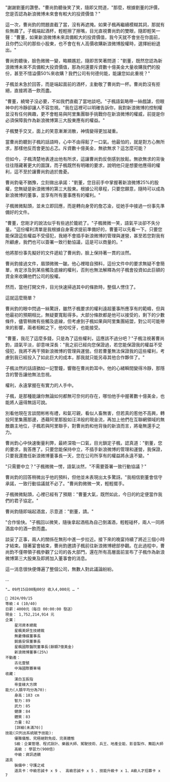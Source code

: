 "謝謝劉董的讚譽。"曹尚鈞聽後笑了笑，隨即又問道，"那麼，根據劉董的評價，您是否認為新浪微博未來會有較大的投資價值？"

這一次，曹尚鈞的問題直截了當，沒有再遮掩。如果子楓再繼續模糊其詞，那就有些無趣了。子楓端起酒杯，輕輕擦了擦嘴，目光直視曹尚鈞的雙眼，隨即輕笑一聲："曹董，如果新浪微博未來具備較大的投資價值，我今天就不會坐在你面前，且你們公司的那些小股東，也不會在有人高價收購新浪微博股權時，選擇紛紛退出。"

曹尚鈞聽後，臉色微微一變，略顯尷尬，隨即苦笑著問道："劉董，既然您認為新浪微博未來不具備較大投資價值，那為何還要斥資數十億美金大量收購我們的股份，甚至不惜溢價50%來收購？我們公司有何德何能，能讓您如此重視？"

子楓並未急於回答，而是端起面前的酒杯，主動敬了曹尚鈞一杯。曹尚鈞沒有拒絕，直接將酒一飲而盡。

"曹董，繞彎子沒必要，不如我們直截了當地談吧。"子楓語氣略帶一絲戲謔，但眼神中的冷靜卻讓人不容忽視。"我在這裡可以明確告訴你，我對新浪微博的控制權並沒有任何興趣，更不會輕易與阿里集團聯手挑戰你在新浪微博的權威，前提是你必須保障我作為新浪微博第三大股東應有的權益。"

子楓雙手交叉，面上的笑意漸漸消散，神情變得更加凝重。

當曹尚鈞聽到子楓的話語時，心中不由得鬆了一口氣。他最怕的，就是對方心無所求，那樣他反而會更加忐忑。斥資數十億美金，無欲無求？這怎麼可能？

但如今，子楓清楚地表達出他有所求，這讓曹尚鈞反倒感到放鬆。無欲無求的背後往往隱藏著更大的圖謀，而子楓既然有明確的要求，說明他只是想要他應得的權利，這不至於讓曹尚鈞過於擔憂。

曹尚鈞毫不猶豫，立刻做出承諾："劉董，您目前手中掌握著新浪微博25%的股權，您無疑是新浪微博的第三大股東。根據公司章程，只要您願意，隨時可以成為新浪微博的董事，並享有所有董事應有的權利。"

子楓微微點頭，並未立即回應，而是轉向身旁的詹芯渝，從她手中接過一份事先準備好的文件。

"曹董，您剛才的說法似乎有些過於籠統了。"子楓微微一笑，語氣平淡卻不失分量。"這份權利清單是我根據自身需求提前準備好的，曹董可以先看一下。只要您能保證這些權益不受侵犯，我絕不會插手新浪微博的管理與運營，甚至若您對我有所顧慮，我們也可以簽署一致行動協議，這是可以商量的。"

他將那份事先擬好的文件遞給了曹尚鈞，臉上保持著一貫的淡然。

曹尚鈞接過文件，眉頭微微一皺。他心裡暗自預料，這份文件中的要求無疑不會簡單，肯定涉及到某些觸及底線的權利，否則也無法解釋為何子楓會投資如此巨額的資金來收購他們公司的股權。

然而，當他打開文件，目光快速掃過其中的條款時，整個人愣住了。

這就這麼簡單？

曹尚鈞的眼中閃過一絲驚訝，雖然子楓要求的權利遠超董事所應享有的範疇，但與他最初的預期相比，無疑要寬鬆得多。大部分條款都是他可以接受的，剩下的少數條件，儘管稍微有些觸及底線，但考慮到子楓如果與阿里集團結盟，對公司可能帶來的影響，兩者相較之下，他咬咬牙，也能接受。

"曹董，我花了這麼多錢，只是為了這些權利，這應該不過分吧？"子楓注視著曹尚鈞，語氣平淡，卻意味深長："我之前已經向您保證過，若您能保證我的權益不受侵犯，我將不再干預新浪微博的管理與運營。但若曹董無法保證我的這些權利，考慮到我已經投入了如此巨大的成本，那我就只能另尋其他合作夥伴了。"

子楓淡然的話語猶如一記警鐘，響徹在曹尚鈞耳中。他的心緒瞬間變得冷靜，那隱含的警告讓他無法忽視。

權利，永遠掌握在有實力的人手中。

子楓，是那種能讓你無論如何都無可奈何的存在，哪怕他手中握著數十億美金，也能將人逼得無話可說。

別看他現在言談間彬彬有禮，和氣可親，看似人畜無害，但若真的惹他不高興，轉投阿里集團那邊，憑藉阿里那股如汪洋般的現金流，再加上他們在互聯網領域的無敵霸主地位，子楓若與阿里聯手，對曹尚鈞和他背後的新浪而言，將毫無還手之力。

曹尚鈞心中快速衡量利弊，最終深吸一口氣，目光鎖定子楓，認真道："劉董，您的要求，我答應了。只要您能保持中立，不插手新浪微博的管理和運營，我保證，只要我還擔任新浪微博董事長一天，您在公司所享有的權益將永遠不變。"

"只需要中立？"子楓微微一愣，語氣淡然，"不需要簽署一致行動協議？"

曹尚鈞的回答稍微出乎他的預料，但他並未表現出太多驚訝。"我相信劉董會信守承諾，一致行動協議就不必了。"曹尚鈞微微一笑，輕輕擺手。

子楓微微點頭，心裡已經有了預期："曹董大氣，既然如此，今日的約定便當作我們的君子協定。"

曹尚鈞隨即端起酒盅，示意道："劉董，請。"

"合作愉快。"子楓回以微笑，隨後拿起酒瓶為自己倒滿酒，輕輕碰杯，兩人一同將酒盅中的酒一飲而盡。

談妥了正事，兩人的關係在無形中進一步拉近。接下來的晚宴持續了將近三個小時才結束。隨著宴會結束，曹尚鈞邀請子楓前往新浪微博總部參觀。在此過程中，曹尚鈞不僅帶領子楓參觀了公司的各大部門，還在所有高層面前宣布了子楓作為新浪微博第三大股東及即將加入董事會的消息。

這一消息很快便傳遍了整個公司，無數人對此議論紛紛。

...

`"… 09月15日00點00分 收入4,000元 … "`

```
📰 2024/09/15
等級：4 (10/40)
日薪：4000元（每日 00:00:00 發送）
現金： 1,752,214,914 元
企業：
    星河資本總裁
    星楓美妍生技總裁
    無憂傳媒董事長
    銳盾安保董事長
    星楓國際醫院董事長(餘額7億美金)
    新浪微博董事(25%)
不動產：
    古北壹號
    中海國際賽車場
收藏：
    漢白玉扳指
    帝皇綠大方牌
能力(人類平均分為70):
    身高：183 cm
    智力：89
    武力：85
    健康：84
    體質：83
    力量：82
    [詳細(未滿70)]
技能(只列出系統賦予技能):
    優雅儀態、究極絕對免疫、完美體態
    S級：企業管理、程式設計、樂器大師、駕駛技術、兵王、地產全能、影音製作、舞蹈大師
    高級 : 學習力(900倍)
    中級：資訊透鏡
道具
    裝備中：守護之戒
    道具卡：中級忠誠卡 x 9 、 高級忠誠卡 x 5 、技能升級卡 x 1、A級人才招募卡 x 7
```